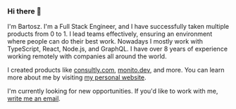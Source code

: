 ### Hi there 👋

I'm Bartosz. I'm a Full Stack Engineer, and I have successfully taken multiple products from 0 to 1. I lead teams effectively, ensuring an environment where people can do their best work. Nowadays I mostly work with TypeScript, React, Node.js, and GraphQL. I have over 8 years of experience working remotely with companies all around the world.

I created products like [consultly.com](https://consultly.com), [monito.dev](https://monito.dev), and more. You can learn more about me by visiting [my personal website](https://jarocki.me).

I'm currently looking for new opportunities. If you'd like to work with me, [write me an email](mailto:bartosz.jarocki@hey.com).
